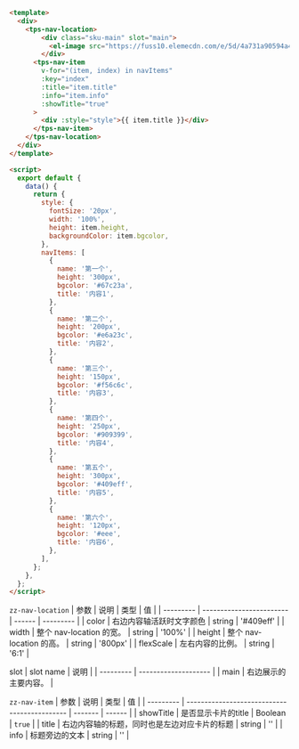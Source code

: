 ```html
<template>
  <div>
    <tps-nav-location>
        <div class="sku-main" slot="main">
          <el-image src="https://fuss10.elemecdn.com/e/5d/4a731a90594a4af544c0c25941171jpeg.jpeg" fit="fill"></el-image>
        </div>
      <tps-nav-item
        v-for="(item, index) in navItems"
        :key="index"
        :title="item.title"
        :info="item.info"
        :showTitle="true"
      >
        <div :style="style">{{ item.title }}</div>
      </tps-nav-item>
    </tps-nav-location>
  </div>
</template>

<script>
  export default {
    data() {
      return {
        style: {
          fontSize: '20px',
          width: '100%',
          height: item.height,
          backgroundColor: item.bgcolor,
        },
        navItems: [
          {
            name: '第一个',
            height: '300px',
            bgcolor: '#67c23a',
            title: '内容1',
          },
          {
            name: '第二个',
            height: '200px',
            bgcolor: '#e6a23c',
            title: '内容2',
          },
          {
            name: '第三个',
            height: '150px',
            bgcolor: '#f56c6c',
            title: '内容3',
          },
          {
            name: '第四个',
            height: '250px',
            bgcolor: '#909399',
            title: '内容4',
          },
          {
            name: '第五个',
            height: '300px',
            bgcolor: '#409eff',
            title: '内容5',
          },
          {
            name: '第六个',
            height: '120px',
            bgcolor: '#eee',
            title: '内容6',
          },
        ],
      };
    },
  };
</script>
```

`zz-nav-location`
| 参数      | 说明                     | 类型   | 值        |
| --------- | ------------------------ | ------ | --------- |
| color     | 右边内容轴活跃时文字颜色 | string | '#409eff' |
| width     | 整个 nav-location 的宽。 | string | '100%'    |
| height    | 整个 nav-location 的高。 | string | '800px'   |
| flexScale | 左右内容的比例。         | string | '6:1'     |

slot
| slot name | 说明                 |
| --------- | -------------------- |
| main      | 右边展示的主要内容。 |


`zz-nav-item`
| 参数      | 说明                                         | 类型    | 值     |
| --------- | -------------------------------------------- | ------- | ------ |
| showTitle | 是否显示卡片的title                          | Boolean | `true` |
| title     | 右边内容轴的标题，同时也是左边对应卡片的标题 | string  | ''     |
| info      | 标题旁边的文本                               | string  | ''     |

